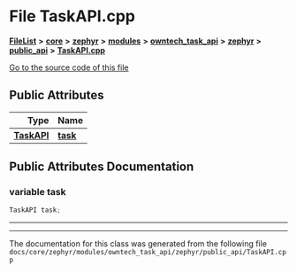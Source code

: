 

# File TaskAPI.cpp



[**FileList**](files.md) **>** [**core**](dir_771164b9325b04f1442f7a3ffa8ecb89.md) **>** [**zephyr**](dir_09002e7ce91f09aeb040dfd1861a47f4.md) **>** [**modules**](dir_6d0fb8ab814c517e7f155fb837e32f72.md) **>** [**owntech\_task\_api**](dir_a6ca33c2a6633efd563e2ff2336e2b96.md) **>** [**zephyr**](dir_930c8fa1e893c2939a58a9ccd4e9adcb.md) **>** [**public\_api**](dir_2b522af08cf9fc57ee593ce08ec33342.md) **>** [**TaskAPI.cpp**](TaskAPI_8cpp.md)

[Go to the source code of this file](TaskAPI_8cpp_source.md)
























## Public Attributes

| Type | Name |
| ---: | :--- |
|  [**TaskAPI**](classTaskAPI.md) | [**task**](#variable-task)  <br> |












































## Public Attributes Documentation




### variable task 

```C++
TaskAPI task;
```




<hr>

------------------------------
The documentation for this class was generated from the following file `docs/core/zephyr/modules/owntech_task_api/zephyr/public_api/TaskAPI.cpp`

